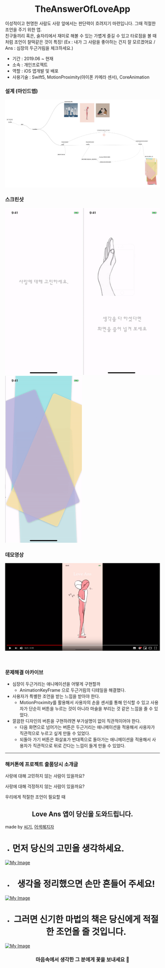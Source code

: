 # <center>TheAnswerOfLoveApp</center>
이성적이고 현명한 사람도 사랑 앞에서는 판단력이 흐려지기 마련입니다. 그때 적절한 조언을 주기 위한 앱.<br> 친구들끼리 혹은, 술자리에서 재미로 해볼 수 있는 가볍게 즐길 수 있고 타로점을 볼 때처럼 조언이 찰떡같은 것이 특징!
(Ex : 내가 그 사람을 좋아하는 건지 잘 모르겠어요 / Ans : 심장의 두근거림을 체크하세요.)
* 기간 : 2019.06 ~ 현재
* 소속 : 개인프로젝트
* 역할 : iOS 앱개발 및 배포
* 사용기술 : Swift5, MotionProximity(아이폰 카메라 센서), CoreAnimation
### 설계 (마인드맵)
<a href="/assets/design.png" target="_blank"><img src="/assets/design.png"></a>


### 스크린샷

<a href="/assets/firstPage.gif" target="_blank"><img src="/assets/firstPage.gif" alt="My Image" width="250"></a>
<a href="/assets/secondPage.gif" target="_blank"><img src="/assets/secondPage.gif" alt="My Image" width="250"></a>
<a href="/assets/thirdPage.gif" target="_blank"><img src="/assets/thirdPage.gif" alt="My Image" width="250"></a>

### 데모영상
<a href="https://youtu.be/OouobgPOPD0" target="_blank"><img src="/assets/thumnail.png"></a>

<br>

### 문제해결 아카이브
  * 심장이 두근거리는 애니메이션을 어떻게 구현할까
    * AnimationKeyFrame 으로 두근거림의 디테일을 해결했다.
  * 사용자가 특별한 조언을 받는 느낌을 받아야 한다.
    * MotionProximity를 활용해서 사용자의 손을 센서를 통해 인식할 수 있고 사용자가 단순히 버튼을 누르는 것이 아니라 마술을 부리는 것 같은 느낌을 줄 수 있었다.
  * 깔끔한 디자인의 버튼을 구현하려면 부가설명이 없이 직관적이어야 한다.
    * 다음 화면으로 넘어가는 버튼은 두근거리는 애니메이션을 적용해서 사용자가 직관적으로 누르고 싶게 만들 수 있었다.
    * 되돌아 가기 버튼은 화살표가 반대쪽으로 돌아가는 애니메이션을 적용해서 사용자가 직관적으로 뒤로 간다는 느낌이 들게 만들 수 있었다.



---

### 해커톤에 프로젝트 출품당시 소개글

사랑에 대해 고민하지 않는 사람이 있을까요?

사랑에 대해 걱정하지 않는 사람이 있을까요?

우리에게 적절한 조언이 필요할 때

## <center>Love Ans 앱이 당신을 도와드립니다.</center>

made by [씨기](https://changsic.github.io/), [어색혜지자](https://github.com/Jeon-heaji)

* # 먼저 당신의 고민을 생각하세요.

<a href="https://user-images.githubusercontent.com/38423205/60310990-1fd67700-9990-11e9-861a-419e90ce1672.gif" target="_blank"><img src="https://user-images.githubusercontent.com/38423205/60310990-1fd67700-9990-11e9-861a-419e90ce1672.gif" alt="My Image" width="250"></a>


* # <center>생각을 정리했으면 손만 흔들어 주세요!</center>

<a href="https://user-images.githubusercontent.com/38423205/60311468-51e8d880-9992-11e9-99cd-5f4cc3364117.gif" target="_blank"><img src="https://user-images.githubusercontent.com/38423205/60311468-51e8d880-9992-11e9-99cd-5f4cc3364117.gif" alt="My Image" width="250"></a>


* # <center>그러면 신기한 마법의 책은 당신에게 적절한 조언을 줄 것입니다.</center>

<a href="https://user-images.githubusercontent.com/38423205/60311906-2f57bf00-9994-11e9-9680-82b2d32476d9.gif" target="_blank"><img src="https://user-images.githubusercontent.com/38423205/60311906-2f57bf00-9994-11e9-9680-82b2d32476d9.gif" alt="My Image" width="250"></a>


### <center>마음속에서 생각한 그 분에게 꽃을 보내세요 💐</center>
